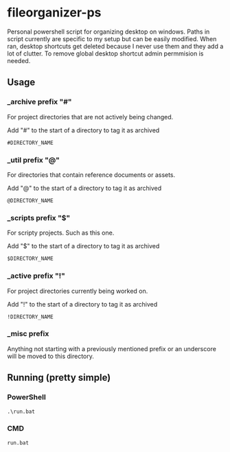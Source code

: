 # fileorganizer-ps

Personal powershell script for organizing desktop on windows.
Paths in script currently are specific to my setup but can be easily modified.
When ran, desktop shortcuts get deleted because I never use them and they add a lot of clutter. To remove global desktop shortcut admin permmision is needed.

## Usage

### _archive prefix "#"

For project directories that are not actively being changed.

Add "#" to the start of a directory to tag it as archived

```
#DIRECTORY_NAME
```

### _util prefix "@"

For directories that contain reference documents or assets.

Add "@" to the start of a directory to tag it as archived

```
@DIRECTORY_NAME
```

### _scripts prefix "$"

For scripty projects. Such as this one.

Add "$" to the start of a directory to tag it as archived

```
$DIRECTORY_NAME
```

### _active prefix "!"

For project directories currently being worked on.

Add "!" to the start of a directory to tag it as archived

```
!DIRECTORY_NAME
```

### _misc prefix

Anything not starting with a previously mentioned prefix or an underscore will be moved to this directory.

## Running (pretty simple)

### PowerShell
```
.\run.bat
```

### CMD
``` cmd
run.bat
```

